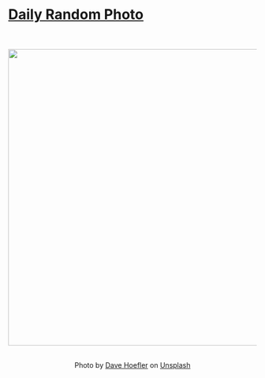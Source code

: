 # [Daily Random Photo](https://www.dailyrandomphoto.com/)

<div align="center">
  <br>
  <br>
  <a href="https://www.dailyrandomphoto.com/p/2021/2021-05-13/"><img src="https://images.unsplash.com/photo-1620405244814-b157c5e2c864?crop=entropy&cs=tinysrgb&fit=max&fm=jpg&ixid=Mnw3NzUwOHwwfDF8cmFuZG9tfHx8fHx8fHx8MTYyMDg2NTA2Mg&ixlib=rb-1.2.1&q=80&w=1080" width="600px"></a>
  <br>
  <br>
  <p class="has-text-grey">Photo by <a href="https://unsplash.com/@davehoefler?utm_source=Daily%20Random%20Photo&amp;utm_medium=referral" target="_blank" rel="noopener noreferrer">Dave Hoefler</a> on <a href="https://unsplash.com/photos/-T4UWsoqDeU?utm_source=Daily%20Random%20Photo&amp;utm_medium=referral" target="_blank" rel="noopener noreferrer">Unsplash</a></p>
</div>
